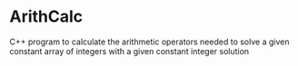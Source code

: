 # ArithCalc
C++ program to calculate the arithmetic operators needed to solve a given constant array of integers with a given constant integer solution

